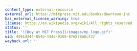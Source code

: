 ```yaml
---
content_type: external-resource
external_url: https://mitpress.mit.edu/books/downtown-inc
has_external_license_warning: true
license: https://en.wikipedia.org/wiki/All_rights_reserved
status: ''
title: '![Buy at MIT Press](/images/mp_logo.gif)'
uid: 4081d344-854b-444a-9109-07e578a8c437
wayback_url: ''
---
```

